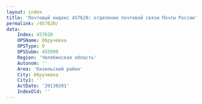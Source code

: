 ```yaml
---
layout: index
title: 'Почтовый индекс 457620: отделение почтовой связи Почты России'
permalink: /457620/
data:
    Index: 457620
    OPSName: Обручевка
    OPSType: О
    OPSSubm: 455999
    Region: 'Челябинская область'
    Autonom: ''
    Area: 'Кизильский район'
    City: Обручевка
    City1: ''
    ActDate: '20130201'
    IndexOld: ''
---
```

